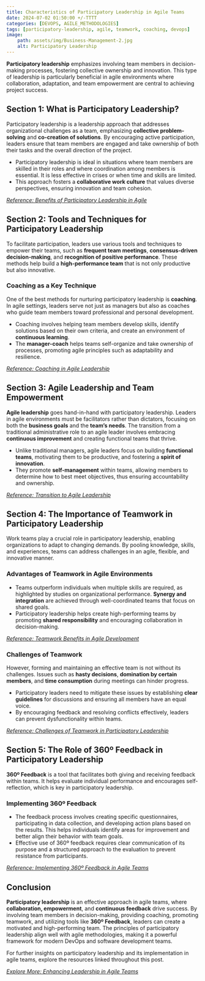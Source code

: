 ```yaml
---
title: Characteristics of Participatory Leadership in Agile Teams 
date: 2024-07-02 01:50:00 +/-TTTT
categories: [DEVOPS, AGILE_METHODOLOGIES]
tags: [participatory-leadership, agile, teamwork, coaching, devops]
image:
    path: assets/img/Business-Management-2.jpg
    alt: Participatory Leadership 
---
```


**Participatory leadership** emphasizes involving team members in decision-making processes, fostering collective ownership and innovation. This type of leadership is particularly beneficial in agile environments where collaboration, adaptation, and team empowerment are central to achieving project success.

## Section 1: What is Participatory Leadership?

Participatory leadership is a leadership approach that addresses organizational challenges as a team, emphasizing **collective problem-solving** and **co-creation of solutions**. By encouraging active participation, leaders ensure that team members are engaged and take ownership of both their tasks and the overall direction of the project.

- Participatory leadership is ideal in situations where team members are skilled in their roles and where coordination among members is essential. It is less effective in crises or when time and skills are limited.
- This approach fosters a **collaborative work culture** that values diverse perspectives, ensuring innovation and team cohesion.

*[Reference: Benefits of Participatory Leadership in Agile](https://www.imd.org/blog/leadership/participative-leadership/#:~:text=Participative%20leadership%20fosters%20a%20culture,members%20to%20contribute%20more%20actively.)*

## Section 2: Tools and Techniques for Participatory Leadership

To facilitate participation, leaders use various tools and techniques to empower their teams, such as **frequent team meetings**, **consensus-driven decision-making**, and **recognition of positive performance**. These methods help build a **high-performance team** that is not only productive but also innovative.

### Coaching as a Key Technique

One of the best methods for nurturing participatory leadership is **coaching**. In agile settings, leaders serve not just as managers but also as coaches who guide team members toward professional and personal development.

- Coaching involves helping team members develop skills, identify solutions based on their own criteria, and create an environment of **continuous learning**.
- The **manager-coach** helps teams self-organize and take ownership of processes, promoting agile principles such as adaptability and resilience.

*[Reference: Coaching in Agile Leadership](https://www.scrumalliance.org/agile-coaching#:~:text=Agile%20coaching%20instills%20a%20mindset,improvement%2C%20and%20implement%20changes%20iteratively.)*

## Section 3: Agile Leadership and Team Empowerment

**Agile leadership** goes hand-in-hand with participatory leadership. Leaders in agile environments must be facilitators rather than dictators, focusing on both the **business goals** and the **team’s needs**. The transition from a traditional administrative role to an agile leader involves embracing **continuous improvement** and creating functional teams that thrive.

- Unlike traditional managers, agile leaders focus on building **functional teams**, motivating them to be productive, and fostering a **spirit of innovation**.
- They promote **self-management** within teams, allowing members to determine how to best meet objectives, thus ensuring accountability and ownership.

*[Reference: Transition to Agile Leadership](https://www.mckinsey.com/capabilities/people-and-organizational-performance/our-insights/leading-agile-transformation-the-new-capabilities-leaders-need-to-build-21st-century-organizations)*

## Section 4: The Importance of Teamwork in Participatory Leadership

Work teams play a crucial role in participatory leadership, enabling organizations to adapt to changing demands. By pooling knowledge, skills, and experiences, teams can address challenges in an agile, flexible, and innovative manner.

### Advantages of Teamwork in Agile Environments

- Teams outperform individuals when multiple skills are required, as highlighted by studies on organizational performance. **Synergy and integration** are achieved through well-coordinated teams that focus on shared goals.
- Participatory leadership helps create high-performing teams by promoting **shared responsibility** and encouraging collaboration in decision-making.

*[Reference: Teamwork Benefits in Agile Development](https://medium.com/@WeAreMobile1st/the-benefits-of-teamwork-and-collaboration-in-software-development-a843cb7e8f73)*

### Challenges of Teamwork

However, forming and maintaining an effective team is not without its challenges. Issues such as **hasty decisions**, **domination by certain members**, and **time consumption** during meetings can hinder progress.

- Participatory leaders need to mitigate these issues by establishing **clear guidelines** for discussions and ensuring all members have an equal voice.
- By encouraging feedback and resolving conflicts effectively, leaders can prevent dysfunctionality within teams.

*[Reference: Challenges of Teamwork in Participatory Leadership](https://www.reworked.co/leadership/what-is-participative-leadership/)*

## Section 5: The Role of 360º Feedback in Participatory Leadership

**360º Feedback** is a tool that facilitates both giving and receiving feedback within teams. It helps evaluate individual performance and encourages self-reflection, which is key in participatory leadership.

### Implementing 360º Feedback

- The feedback process involves creating specific questionnaires, participating in data collection, and developing action plans based on the results. This helps individuals identify areas for improvement and better align their behavior with team goals.
- Effective use of 360º feedback requires clear communication of its purpose and a structured approach to the evaluation to prevent resistance from participants.

*[Reference: Implementing 360º Feedback in Agile Teams](https://daily.dev/blog/360-degree-feedback-for-developers-complete-guide)*

## Conclusion

**Participatory leadership** is an effective approach in agile teams, where **collaboration, empowerment**, and **continuous feedback** drive success. By involving team members in decision-making, providing coaching, promoting teamwork, and utilizing tools like **360º Feedback**, leaders can create a motivated and high-performing team. The principles of participatory leadership align well with agile methodologies, making it a powerful framework for modern DevOps and software development teams.

For further insights on participatory leadership and its implementation in agile teams, explore the resources linked throughout this post.

*[Explore More: Enhancing Leadership in Agile Teams](https://link.springer.com/chapter/10.1007/978-3-031-62102-4_73)*